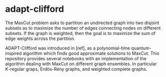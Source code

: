 # adapt-clifford

The MaxCut problem asks to partition an undirected graph into two disjoint subsets as to maximize the number of edges connecting nodes on different subsets. If the graph is weighted, then the goal is to maximize the sum of edge weights across the partition.

ADAPT-Clifford was introduced in [ref], as a polynomial-time quantum-inspired algorithm which finds good approximate solutions to MaxCut. This repository provides several notebooks with an implementation of the algorithm dealing with MaxCut on different graph ensembles.
In particular $K$-regular graps, Erdös-Rény graphs, and weighted complete graphs.


